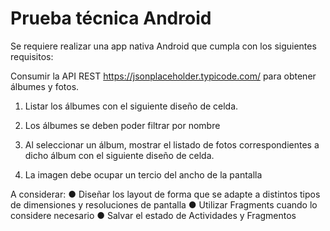 # Prueba técnica Android


Se requiere realizar una app nativa Android que cumpla con los siguientes requisitos:

Consumir la API REST https://jsonplaceholder.typicode.com/ para obtener álbumes y fotos.

1)	Listar los álbumes con el siguiente diseño de celda.


2) Los álbumes se deben poder filtrar por nombre

3) Al seleccionar un álbum, mostrar el listado de fotos correspondientes a dicho álbum con el siguiente diseño de celda.


4) La imagen debe ocupar un tercio del ancho de la pantalla



A considerar:
●	Diseñar los layout de forma que se adapte a distintos tipos de dimensiones y resoluciones de pantalla
●	Utilizar Fragments cuando lo considere necesario
●	Salvar el estado de Actividades y Fragmentos

